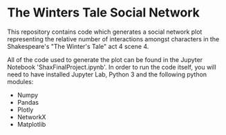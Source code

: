 # The Winters Tale Social Network

This repository contains code which generates a social network plot representing the relative number of interactions amongst characters in the Shakespeare's "The Winter's Tale" act 4 scene 4.

All of the code used to generate the plot can be found in the Jupyter Notebook 'ShaxFinalProject.ipynb'. In order to run the code itself, you will
need to have installed Jupyter Lab, Python 3 and the following python modules:

* Numpy
* Pandas
* Plotly
* NetworkX
* Matplotlib
